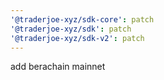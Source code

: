 ```yaml
---
'@traderjoe-xyz/sdk-core': patch
'@traderjoe-xyz/sdk': patch
'@traderjoe-xyz/sdk-v2': patch
---
```


add berachain mainnet
